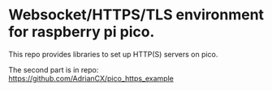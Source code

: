# Websocket/HTTPS/TLS environment for raspberry pi pico.

This repo provides libraries to set up HTTP(S) servers on pico.

The second part is in repo: https://github.com/AdrianCX/pico_https_example
